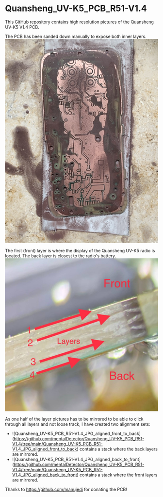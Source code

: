 
# Quansheng_UV-K5_PCB_R51-V1.4
This GitHub repository contains high resolution pictures of the Quansheng UV-K5 V1.4 PCB. 

The PCB has been sanded down manually to expose both inner layers.
<img src="https://github.com/mentalDetector/Quansheng_UV-K5_PCB_R51-V1.4/blob/main/Quansheng_UV-K5_PCB_R51-V1.4_JPG/Quansheng_UV-K5_PCB_R51-V1.4_manual_sanding_process.jpeg?raw=true" width="512"/>

The first (front) layer is where the display of the Quansheng UV-K5 radio is located. The back layer is closest to the radio's battery.
<img src="https://github.com/mentalDetector/Quansheng_UV-K5_PCB_R51-V1.4/blob/main/Quansheng_UV-K5_PCB_R51-V1.4_JPG/Quansheng_UV-K5_PCB_R51-V1.4_layer_stackup.jpg?raw=true" width="750"/>

As one half of the layer pictures has to be mirrored to be able to click through all layers and not loose track, I have created two alignment sets:
- ![Quansheng_UV-K5_PCB_R51-V1.4_JPG_aligned_front_to_back] (https://github.com/mentalDetector/Quansheng_UV-K5_PCB_R51-V1.4/tree/main/Quansheng_UV-K5_PCB_R51-V1.4_JPG_aligned_front_to_back) contains a stack where the back layers are mirrored.
- ![Quansheng_UV-K5_PCB_R51-V1.4_JPG_aligned_back_to_front] (https://github.com/mentalDetector/Quansheng_UV-K5_PCB_R51-V1.4/tree/main/Quansheng_UV-K5_PCB_R51-V1.4_JPG_aligned_back_to_front) contains a stack where the front layers are mirrored.

 Thanks to https://github.com/manujedi for donating the PCB!
